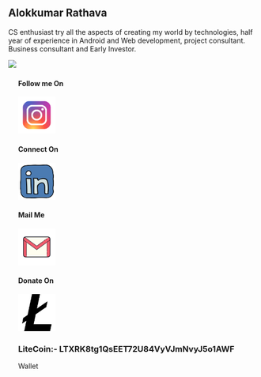 
## Alokkumar Rathava
CS enthusiast try all the aspects of creating my world by technologies, half year of experience in Android and Web development, project consultant. Business consultant and Early Investor.



<img src="https://github-readme-stats.vercel.app/api?username=alokrathava" />


<div style="margin:20px;">
<h4>Follow me On</h4>
<a href="https://www.instagram.com/alok_rathava/"><img height="75px" width="75px" src="https://github.com/alokrathava/Assets/blob/master/icons/instagram.png" alt="instagram"></a>

<h4>Connect On</h4>
<a href="https://www.linkedin.com/in/alokkumar-rathava-16a8aa1a3/"><img height="75px" width="75px" src="https://github.com/alokrathava/Assets/blob/master/icons/LinkedIn.png" alt="linkedin"></a>

<h4>Mail Me</h4>
<a href="mailto:alokrathava@gmail.com"><img height="75px" width="75px" src="https://github.com/alokrathava/Assets/blob/master/icons/gmail.png" alt="gmail"></a>

<h4>Donate On</h4>
<img height="75px" width="75px" src="https://github.com/alokrathava/Assets/blob/master/icons/ltc.png">
<h3>LiteCoin:- </h3?
<h4>LTXRK8tg1QsEET72U84VyVJmNvyJ5o1AWF</h4>
<p>Wallet</p>
</div>
